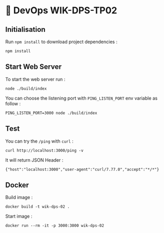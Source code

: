 # 📝 DevOps WIK-DPS-TP02

## Initialisation

Run `npm install` to download project dependencies :

```
npm install
```

## Start Web Server

To start the web server run :

```
node ./build/index
```

You can choose the listening port with `PING_LISTEN_PORT` env variable as follow :

```
PING_LISTEN_PORT=3000 node ./build/index
```

## Test

You can try the `/ping` with `curl` :

```
curl http://localhost:3000/ping -v
```

It will return JSON Header :

```
{"host":"localhost:3000","user-agent":"curl/7.77.0","accept":"*/*"}
```

## Docker

Build image :

```
docker build -t wik-dps-02 .
```

Start image :

```
docker run --rm -it -p 3000:3000 wik-dps-02
```
